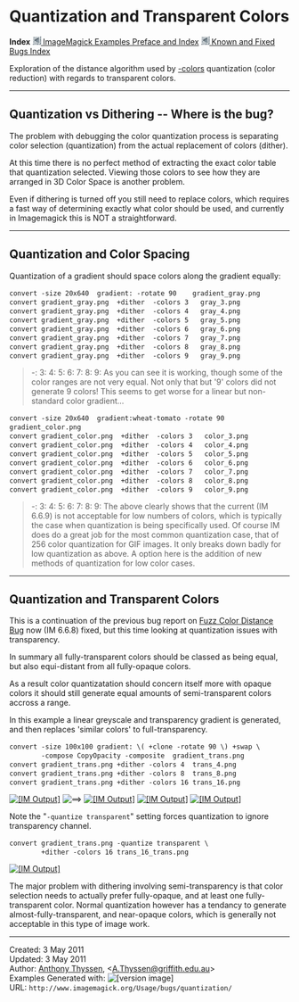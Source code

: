 # Quantization and Transparent Colors

**Index**
[![](../../img_www/granitesm_left.gif) ImageMagick Examples Preface and Index](../../)
[![](../../img_www/granitesm_left.gif) Known and Fixed Bugs Index](../)

Exploration of the distance algorithm used by [-colors](../option_link.cgi?colors) quantization (color reduction) with regards to transparent colors.

------------------------------------------------------------------------

## Quantization vs Dithering -- Where is the bug?

The problem with debugging the color quantization process is separating color selection (quantization) from the actual replacement of colors (dither).

At this time there is no perfect method of extracting the exact color table that quantization selected.
Viewing those colors to see how they are arranged in 3D Color Space is another problem.

Even if dithering is turned off you still need to replace colors, which requires a fast way of determining exactly what color should be used, and currently in Imagemagick this is NOT a straightforward.

------------------------------------------------------------------------

## Quantization and Color Spacing

Quantization of a gradient should space colors along the gradient equally:

~~~
convert -size 20x640  gradient: -rotate 90    gradient_gray.png
convert gradient_gray.png  +dither  -colors 3   gray_3.png
convert gradient_gray.png  +dither  -colors 4   gray_4.png
convert gradient_gray.png  +dither  -colors 5   gray_5.png
convert gradient_gray.png  +dither  -colors 6   gray_6.png
convert gradient_gray.png  +dither  -colors 7   gray_7.png
convert gradient_gray.png  +dither  -colors 8   gray_8.png
convert gradient_gray.png  +dither  -colors 9   gray_9.png
~~~

> -: 3: 4: 5: 6: 7: 8: 9:   As you can see it is working, though some of the color ranges are not very equal.
> Not only that but '9' colors did not generate 9 colors!
> This seems to get worse for a linear but non-standard color gradient...

~~~
convert -size 20x640  gradient:wheat-tomato -rotate 90  gradient_color.png
convert gradient_color.png  +dither  -colors 3   color_3.png
convert gradient_color.png  +dither  -colors 4   color_4.png
convert gradient_color.png  +dither  -colors 5   color_5.png
convert gradient_color.png  +dither  -colors 6   color_6.png
convert gradient_color.png  +dither  -colors 7   color_7.png
convert gradient_color.png  +dither  -colors 8   color_8.png
convert gradient_color.png  +dither  -colors 9   color_9.png
~~~

> -: 3: 4: 5: 6: 7: 8: 9:   The above clearly shows that the current (IM 6.6.9) is not acceptable for low numbers of colors, which is typically the case when quantization is being specifically used.
> Of course IM does do a great job for the most common quantization case, that of 256 color quantization for GIF images.
> It only breaks down badly for low quantization as above.
> A option here is the addition of new methods of quantization for low color cases.

------------------------------------------------------------------------

## Quantization and Transparent Colors

This is a continuation of the previous bug report on [Fuzz Color Distance Bug](../fuzz_distance/) now (IM 6.6.8) fixed, but this time looking at quantization issues with transparency.

In summary all fully-transparent colors should be classed as being equal, but also equi-distant from all fully-opaque colors.

As a result color quantizatation should concern itself more with opaque colors it should still generate equal amounts of semi-transparent colors accross a range.

In this example a linear greyscale and transparency gradient is generated, and then replaces 'similar colors' to full-transparency.

~~~
convert -size 100x100 gradient: \( +clone -rotate 90 \) +swap \
        -compose CopyOpacity -composite  gradient_trans.png
convert gradient_trans.png +dither -colors 4  trans_4.png
convert gradient_trans.png +dither -colors 8  trans_8.png
convert gradient_trans.png +dither -colors 16 trans_16.png
~~~

[![\[IM Output\]](gradient_trans.png)](gradient_trans.png)
![==&gt;](../img_www/right.gif)
[![\[IM Output\]](trans_4.png)](trans_4.png)
[![\[IM Output\]](trans_8.png)](trans_8.png)
[![\[IM Output\]](trans_16.png)](trans_16.png)


Note the "`-quantize transparent`" setting forces quantization to ignore transparency channel.

~~~
convert gradient_trans.png -quantize transparent \
        +dither -colors 16 trans_16_trans.png
~~~

[![\[IM Output\]](trans_16_trans.png)](trans_16_trans.png)

The major problem with dithering involving semi-transparency is that color selection needs to actually prefer fully-opaque, and at least one fully-transparent color.
Normal quantization however has a tendancy to generate almost-fully-transparent, and near-opaque colors, which is generally not acceptable in this type of image work.

------------------------------------------------------------------------

Created: 3 May 2011  
 Updated: 3 May 2011  
 Author: [Anthony Thyssen](http://www.ict.griffith.edu.au/anthony/anthony.html), &lt;[A.Thyssen@griffith.edu.au](http://www.ict.griffith.edu.au/anthony/mail.shtml)&gt;  
 Examples Generated with: ![\[version image\]](version.gif)  
 URL: `http://www.imagemagick.org/Usage/bugs/quantization/`


